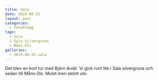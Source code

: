 ```yaml
---
title: Sala
date: 2019-06-25
layout: post
categories:
  - Fotoblogg
tags:
  - Sala
  - Sala silvergruva
  - Måns Ols
galleries:
  - 2019-06-25-sala
---
```


Det blev en kort tur med Björn ikväll. Vi gick runt lite i Sala silvergruva och sedan till Måns Ols. Mulet men skönt ute.
